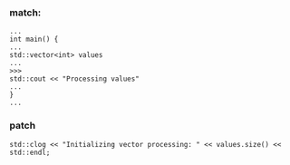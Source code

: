### match:
```
...
int main() {
...
std::vector<int> values
...
>>>
std::cout << "Processing values"
...
}
...
```

### patch
```
std::clog << "Initializing vector processing: " << values.size() << std::endl;
```